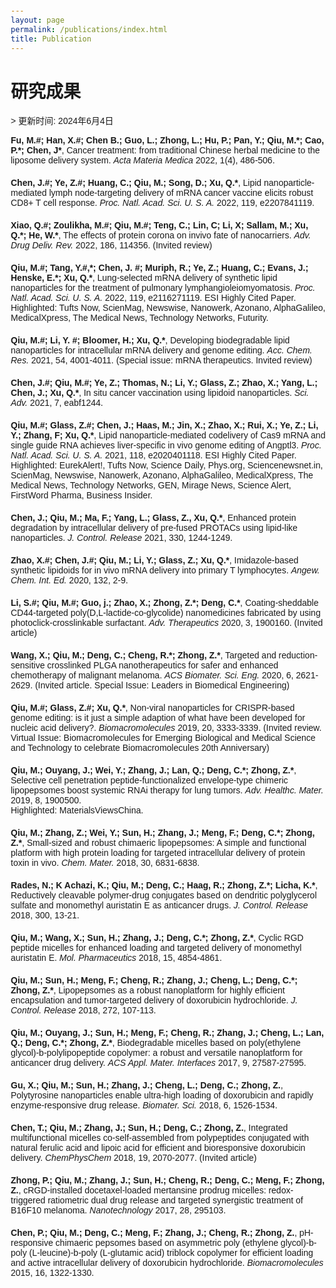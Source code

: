 ```yaml
---
layout: page
permalink: /publications/index.html
title: Publication
---
```

<h1>研究成果</h1>
> 更新时间: 2024年6月4日&nbsp; 

[//]: # (>  [中文版本 &#40;Chinese Version&#41;]&#40;https://caihanlin.com/file/publications-zh/&#41; )
<head>
    <style>
        body {
            font-family: Arial, sans-serif;
            margin: 20px;
        }
        .publication-list {
            list-style-type: none;
            padding: 0;
        }
        .publication {
            margin-bottom: 20px;
        }
        .publication-title {
            font-weight: bold;
        }
    </style>
</head>
<body>
    <ul class="publication-list">
        <li class="publication">
            <span class="publication-title">Fu, M.#; Han, X.#; Chen B.; Guo, L.; Zhong, L.; Hu, P.; Pan, Y.; Qiu, M.*; Cao, P.*; Chen, J*</span>, Cancer treatment: from traditional Chinese herbal medicine to the liposome delivery system. <em>Acta Materia Medica</em> 2022, 1(4), 486-506.
        </li>
        <li class="publication">
            <span class="publication-title">Chen, J.#; Ye, Z.#; Huang, C.; Qiu, M.; Song, D.; Xu, Q.*</span>, Lipid nanoparticle-mediated lymph node-targeting delivery of mRNA cancer vaccine elicits robust CD8+ T cell response. <em>Proc. Natl. Acad. Sci. U. S. A.</em> 2022, 119, e2207841119.
        </li>
        <li class="publication">
            <span class="publication-title">Xiao, Q.#; Zoulikha, M.#; Qiu, M.#; Teng, C.; Lin, C; Li, X; Sallam, M.; Xu, Q.*; He, W.*</span>, The effects of protein corona on invivo fate of nanocarriers. <em>Adv. Drug Deliv. Rev.</em> 2022, 186, 114356. (Invited review)
        </li>
        <li class="publication">
            <span class="publication-title">Qiu, M.#; Tang, Y.#,*; Chen, J. #; Muriph, R.; Ye, Z.; Huang, C.; Evans, J.; Henske, E.*; Xu, Q.*</span>, Lung-selected mRNA delivery of synthetic lipid nanoparticles for the treatment of pulmonary lymphangioleiomyomatosis. <em>Proc. Natl. Acad. Sci. U. S. A.</em> 2022, 119, e2116271119. ESI Highly Cited Paper.
            <br>Highlighted: Tufts Now, ScienMag, Newswise, Nanowerk, Azonano, AlphaGalileo, MedicalXpress, The Medical News, Technology Networks, Futurity.
        </li>
        <li class="publication">
            <span class="publication-title">Qiu, M.#; Li, Y. #; Bloomer, H.; Xu, Q.*</span>, Developing biodegradable lipid nanoparticles for intracellular mRNA delivery and genome editing. <em>Acc. Chem. Res.</em> 2021, 54, 4001-4011. (Special issue: mRNA therapeutics. Invited review)
        </li>
        <li class="publication">
            <span class="publication-title">Chen, J.#; Qiu, M.#; Ye, Z.; Thomas, N.; Li, Y.; Glass, Z.; Zhao, X.; Yang, L.; Chen, J.; Xu, Q.*</span>, In situ cancer vaccination using lipidoid nanoparticles. <em>Sci. Adv.</em> 2021, 7, eabf1244.
        </li>
        <li class="publication">
            <span class="publication-title">Qiu, M.#; Glass, Z.#; Chen, J.; Haas, M.; Jin, X.; Zhao, X.; Rui, X.; Ye, Z.; Li, Y.; Zhang, F; Xu, Q.*</span>, Lipid nanoparticle-mediated codelivery of Cas9 mRNA and single guide RNA achieves liver-specific in vivo genome editing of Angptl3. <em>Proc. Natl. Acad. Sci. U. S. A.</em> 2021, 118, e2020401118. ESI Highly Cited Paper.
            <br>Highlighted: EurekAlert!, Tufts Now, Science Daily, Phys.org, Sciencenewsnet.in, ScienMag, Newswise, Nanowerk, Azonano, AlphaGalileo, MedicalXpress, The Medical News, Technology Networks, GEN, Mirage News, Science Alert, FirstWord Pharma, Business Insider.
        </li>
        <li class="publication">
            <span class="publication-title">Chen, J.; Qiu, M.; Ma, F.; Yang, L.; Glass, Z., Xu, Q.*</span>, Enhanced protein degradation by intracellular delivery of pre-fused PROTACs using lipid-like nanoparticles. <em>J. Control. Release</em> 2021, 330, 1244-1249.
        </li>
        <li class="publication">
            <span class="publication-title">Zhao, X.#; Chen, J.#; Qiu, M.; Li, Y.; Glass, Z.; Xu, Q.*</span>, Imidazole‐based synthetic lipidoids for in vivo mRNA delivery into primary T lymphocytes. <em>Angew. Chem. Int. Ed.</em> 2020, 132, 2-9.
        </li>
        <li class="publication">
            <span class="publication-title">Li, S.#; Qiu, M.#; Guo, j.; Zhao, X.; Zhong, Z.*; Deng, C.*</span>, Coating-sheddable CD44-targeted poly(D,L-lactide-co-glycolide) nanomedicines fabricated by using photoclick-crosslinkable surfactant. <em>Adv. Therapeutics</em> 2020, 3, 1900160. (Invited article)
        </li>
        <li class="publication">
            <span class="publication-title">Wang, X.; Qiu, M.; Deng, C.; Cheng, R.*; Zhong, Z.*</span>, Targeted and reduction-sensitive crosslinked PLGA nanotherapeutics for safer and enhanced chemotherapy of malignant melanoma. <em>ACS Biomater. Sci. Eng.</em> 2020, 6, 2621-2629. (Invited article. Special Issue: Leaders in Biomedical Engineering)
        </li>
        <li class="publication">
            <span class="publication-title">Qiu, M.#; Glass, Z.#; Xu, Q.*</span>, Non-viral nanoparticles for CRISPR-based genome editing: is it just a simple adaption of what have been developed for nucleic acid delivery?. <em>Biomacromolecules</em> 2019, 20, 3333-3339. (Invited review. Virtual Issue: Biomacromolecules for Emerging Biological and Medical Science and Technology to celebrate Biomacromolecules 20th Anniversary)
        </li>
        <li class="publication">
            <span class="publication-title">Qiu, M.; Ouyang, J.; Wei, Y.; Zhang, J.; Lan, Q.; Deng, C.*; Zhong, Z.*</span>, Selective cell penetration peptide-functionalized envelope-type chimeric lipopepsomes boost systemic RNAi therapy for lung tumors. <em>Adv. Healthc. Mater.</em> 2019, 8, 1900500.
            <br>Highlighted: MaterialsViewsChina.
        </li>
        <li class="publication">
            <span class="publication-title">Qiu, M.; Zhang, Z.; Wei, Y.; Sun, H.; Zhang, J.; Meng, F.; Deng, C.*; Zhong, Z.*</span>, Small-sized and robust chimaeric lipopepsomes: A simple and functional platform with high protein loading for targeted intracellular delivery of protein toxin in vivo. <em>Chem. Mater.</em> 2018, 30, 6831-6838.
        </li>
        <li class="publication">
            <span class="publication-title">Rades, N.; K Achazi, K.; Qiu, M.; Deng, C.; Haag, R.; Zhong, Z.*; Licha, K.*</span>, Reductively cleavable polymer-drug conjugates based on dendritic polyglycerol sulfate and monomethyl auristatin E as anticancer drugs. <em>J. Control. Release</em> 2018, 300, 13-21.
        </li>
        <li class="publication">
            <span class="publication-title">Qiu, M.; Wang, X.; Sun, H.; Zhang, J.; Deng, C.*; Zhong, Z.*</span>, Cyclic RGD peptide micelles for enhanced loading and targeted delivery of monomethyl auristatin E. <em>Mol. Pharmaceutics</em> 2018, 15, 4854-4861.
        </li>
        <li class="publication">
            <span class="publication-title">Qiu, M.; Sun, H.; Meng, F.; Cheng, R.; Zhang, J.; Cheng, L.; Deng, C.*; Zhong, Z.*</span>, Lipopepsomes as a robust nanoplatform for highly efficient encapsulation and tumor-targeted delivery of doxorubicin hydrochloride. <em>J. Control. Release</em> 2018, 272, 107-113.
        </li>
        <li class="publication">
            <span class="publication-title">Qiu, M.; Ouyang, J.; Sun, H.; Meng, F.; Cheng, R.; Zhang, J.; Cheng, L.; Lan, Q.; Deng, C.*; Zhong, Z.*</span>, Biodegradable micelles based on poly(ethylene glycol)-b-polylipopeptide copolymer: a robust and versatile nanoplatform for anticancer drug delivery. <em>ACS Appl. Mater. Interfaces</em> 2017, 9, 27587-27595.
        </li>
        <li class="publication">
            <span class="publication-title">Gu, X.; Qiu, M.; Sun, H.; Zhang, J.; Cheng, L.; Deng, C.; Zhong, Z.</span>, Polytyrosine nanoparticles enable ultra-high loading of doxorubicin and rapidly enzyme-responsive drug release. <em>Biomater. Sci.</em> 2018, 6, 1526-1534.
        </li>
        <li class="publication">
            <span class="publication-title">Chen, T.; Qiu, M.; Zhang, J.; Sun, H.; Deng, C.; Zhong, Z.</span>, Integrated multifunctional micelles co-self-assembled from polypeptides conjugated with natural ferulic acid and lipoic acid for efficient and bioresponsive doxorubicin delivery. <em>ChemPhysChem</em> 2018, 19, 2070-2077. (Invited article)
        </li>
        <li class="publication">
            <span class="publication-title">Zhong, P.; Qiu, M.; Zhang, J.; Sun, H.; Cheng, R.; Deng, C.; Meng, F.; Zhong, Z.</span>, cRGD-installed docetaxel-loaded mertansine prodrug micelles: redox-triggered ratiometric dual drug release and targeted synergistic treatment of B16F10 melanoma. <em>Nanotechnology</em> 2017, 28, 295103.
        </li>
        <li class="publication">
            <span class="publication-title">Chen, P.; Qiu, M.; Deng, C.; Meng, F.; Zhang, J.; Cheng, R.; Zhong, Z.</span>, pH-responsive chimaeric pepsomes based on asymmetric poly (ethylene glycol)-b-poly (L-leucine)-b-poly (L-glutamic acid) triblock copolymer for efficient loading and active intracellular delivery of doxorubicin hydrochloride. <em>Biomacromolecules</em> 2015, 16, 1322-1330.
        </li>
    </ul>
</body>

